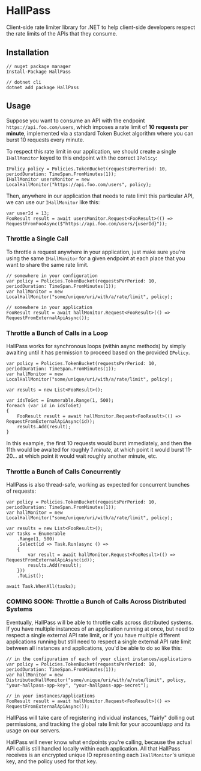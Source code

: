 # HallPass
Client-side rate limiter library for .NET to help client-side developers respect the rate limits of the APIs that they consume.

## Installation
```
// nuget package manager
Install-Package HallPass

// dotnet cli
dotnet add package HallPass
```

## Usage
Suppose you want to consume an API with the endpoint `https://api.foo.com/users`, which imposes a rate limit of **10 requests per minute**, implemented via a standard Token Bucket algorithm where you can burst 10 requests every minute.

To respect this rate limit in our application, we should create a single `IHallMonitor` keyed to this endpoint with the correct `IPolicy`:
```
IPolicy policy = Policies.TokenBucket(requestsPerPeriod: 10, periodDuration: TimeSpan.FromMinutes(1));
IHallMonitor usersMonitor = new LocalHallMonitor("https://api.foo.com/users", policy);
```

Then, anywhere in our application that needs to rate limit this particular API, we can use our `IHallMonitor` like this:
```
var userId = 13;
FooResult result = await usersMonitor.Request<FooResult>(() => RequestFromFooAsync($"https://api.foo.com/users/{userId}"));
```

### Throttle a Single Call
To throttle a request anywhere in your application, just make sure you're using the same `IHallMonitor` for a given endpoint at each place that you want to share the same rate limit.

```
// somewhere in your configuration
var policy = Policies.TokenBucket(requestsPerPeriod: 10, periodDuration: TimeSpan.FromMinutes(1));
var hallMonitor = new LocalHallMonitor("some/unique/uri/with/a/rate/limit", policy);

// somewhere in your application
FooResult result = await hallMonitor.Request<FooResult>(() => RequestFromExternalApiAsync());
```

### Throttle a Bunch of Calls in a Loop
HallPass works for synchronous loops (within async methods) by simply awaiting until it has permission to proceed based on the provided `IPolicy`.

```
var policy = Policies.TokenBucket(requestsPerPeriod: 10, periodDuration: TimeSpan.FromMinutes(1));
var hallMonitor = new LocalHallMonitor("some/unique/uri/with/a/rate/limit", policy);

var results = new List<FooResult>();

var idsToGet = Enumerable.Range(1, 500);
foreach (var id in idsToGet)
{
    FooResult result = await hallMonitor.Request<FooResult>(() => RequestFromExternalApiAsync(id));
    results.Add(result);
}
```

In this example, the first 10 requests would burst immediately, and then the 11th would be awaited for roughly _1 minute_, at which point it would burst 11-20... at which point it would wait roughly another minute, etc.

### Throttle a Bunch of Calls Concurrently
HallPass is also thread-safe, working as expected for concurrent bunches of requests:

```
var policy = Policies.TokenBucket(requestsPerPeriod: 10, periodDuration: TimeSpan.FromMinutes(1));
var hallMonitor = new LocalHallMonitor("some/unique/uri/with/a/rate/limit", policy);

var results = new List<FooResult>();
var tasks = Enumerable
    .Range(1, 500)
    .Select(id => Task.Run(async () =>
    {
        var result = await hallMonitor.Request<FooResult>(() => RequestFromExternalApiAsync(id));
        results.Add(result);
    }))
    .ToList();

await Task.WhenAll(tasks);
```

### COMING SOON: Throttle a Bunch of Calls Across Distributed Systems
Eventually, HallPass will be able to throttle calls across distributed systems. If you have multiple instances of an application running at once, but need to respect a single external API rate limit, or if you have multiple different applications running but still need to respect a single external API rate limit between all instances and applications, you'd be able to do so like this:

```
// in the configuration of each of your client instances/applications
var policy = Policies.TokenBucket(requestsPerPeriod: 10, periodDuration: TimeSpan.FromMinutes(1));
var hallMonitor = new DistributedHallMonitor("some/unique/uri/with/a/rate/limit", policy, "your-hallpass-app-key", "your-hallpass-app-secret");

// in your instances/applications
FooResult result = await hallMonitor.Request<FooResult>(() => RequestFromExternalApiAsync());
```

HallPass will take care of registering individual instances, "fairly" dolling out permissions, and tracking the global rate limit for your account/app and its usage on our servers.

HallPass will never know what endpoints you're calling, because the actual API call is still handled locally within each application. All that HallPass receives is an encrypted unique ID representing each `IHallMonitor`'s unique key, and the policy used for that key.